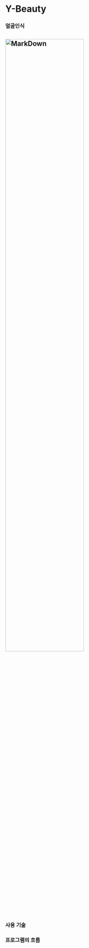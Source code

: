 # Y-Beauty

### 얼굴인식

<img src = "https://user-images.githubusercontent.com/78770128/108954457-2f9be680-76b0-11eb-81c2-fd198063bb1b.PNG" width = "70%" height = "70%" alt = "MarkDown"></img><br/>
------------------------------------------------------------------------------------------------------------------------------------------------------------------------------
### 사용 기술



### 프로그램의 흐름

###
